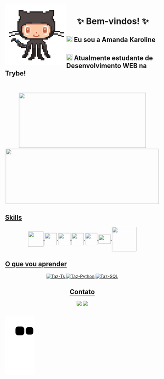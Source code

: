 <img align="left" src="https://raw.githubusercontent.com/flaviofilipe/flaviofilipe/main/assets/github.gif"/>
<h1 align="center"><strong> ✨ Bem-vindos! ✨ </strong></h1>
  <h2><strong>
 <img height="20" width="20" src="https://img.icons8.com/emoji/48/000000/yellow-circle-emoji.png"/> Eu sou a Amanda Karoline <img src="https://media.giphy.com/media/hvRJCLFzcasrR4ia7z/giphy.gif" width="10px" height="30px"> <br>
 <img height="20" width="20" src="https://img.icons8.com/emoji/48/000000/yellow-circle-emoji.png"/> Atualmente estudante de Desenvolvimento WEB na Trybe!</strong></h2><br>

<br>
<div align="center">
  <a href="https://github.com/amandaptela">
        <img height="180em" width="415em" src="https://github-readme-stats.vercel.app/api?username=amandaptela&show_icons=true&theme=cobalt&include_all_commits=true&count_private=true"/>
  <img height="180em" width="500em" src="https://github-readme-stats.vercel.app/api/top-langs/?username=amandaptela&layout=compact&langs_count=7&theme=cobalt&">
</div>

<div align="left">
<h2> Skills </h2>
  <div align="center">
    <img align="center" height="50" width="50" src="https://cdn.jsdelivr.net/gh/devicons/devicon/icons/git/git-plain-wordmark.svg">
    <img align="center" height="40" width="40" src="https://cdn.jsdelivr.net/gh/devicons/devicon/icons/html5/html5-plain-wordmark.svg" />
    <img align="center" height="40" width="40" src="https://cdn.jsdelivr.net/gh/devicons/devicon/icons/css3/css3-plain-wordmark.svg" />
    <img align="center" height="40" width="40" src="https://cdn.jsdelivr.net/gh/devicons/devicon/icons/javascript/javascript-original.svg">
    <img align="center" height="40" width="40" src="https://cdn.jsdelivr.net/gh/devicons/devicon/icons/jest/jest-plain.svg" />
    <img align="center" height="30" width="40" src="https://cdn.jsdelivr.net/gh/devicons/devicon/icons/redux/redux-original.svg">
    <img align="center" height="80" width="80" src="https://cdn.jsdelivr.net/gh/devicons/devicon/icons/nodejs/nodejs-plain-wordmark.svg">
  </div>
</div>

 <div align="left">
  <h2>O que vou aprender</h2>
  <div align="center">
    <img align="center" alt="Taz-Ts" height="50" width="50" src="https://cdn.jsdelivr.net/gh/devicons/devicon/icons/typescript/typescript-plain.svg">
    <img align="center" alt="Taz-Python" height="50" width="50" src="https://cdn.jsdelivr.net/gh/devicons/devicon/icons/python/python-plain-wordmark.svg">
    <img align="center" alt="Taz-SQL" height="70" width="80" src="https://cdn.jsdelivr.net/gh/devicons/devicon/icons/mysql/mysql-plain-wordmark.svg">
  </div>
</div>

<div align="center">
  <h2> Contato </h2>
  <a href="https://instagram.com/manda1_6" target="_blank"><img src="https://img.shields.io/badge/-Instagram-%23E4405F?style=for-the-badge&logo=instagram&logoColor=white" target="_blank"></a>
  <a href="www.linkedin.com/in/amandaptela" target="_blank"><img src="https://img.shields.io/badge/-LinkedIn-%230077B5?style=for-the-badge&logo=linkedin&logoColor=white" target="_blank"></a>
</div>
  <br>
  <div>
 
  ![Snake animation](https://github.com/amandaptela/amandaptela/blob/output/github-contribution-grid-snake.svg)
  </div>

